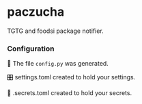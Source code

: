 # paczucha
TGTG and foodsi package notifier.


### Configuration

🐍 The file `config.py` was generated.

🎛️  settings.toml created to hold your settings.

🔑 .secrets.toml created to hold your secrets.
